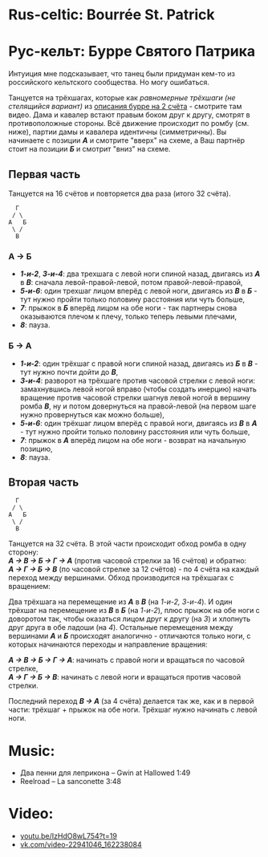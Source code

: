 Rus-celtic: Bourrée St. Patrick
===================
# Рус-кельт: Бурре Святого Патрика
Интуиция мне подсказывает, что танец были придуман кем-то из российского кельтского сообщества. Но могу ошибаться.

Танцуется на трёхшагах, которые как _равномерные трёхшаги (не стелящийся вариант)_ из [описания бурре на 2 счёта](bourree.md) - смотрите там видео. Дама и кавалер встают правым боком друг к другу, смотрят в противоположные стороны. Всё движение происходит по ромбу (см. ниже), партии дамы и кавалера идентичны (симметричны). Вы начинаете с позиции ___А___ и смотрите "вверх" на схеме, а Ваш партнёр стоит на позиции ___Б___ и смотрит "вниз" на схеме.

## Первая часть
Танцуется на 16 счётов и повторяется два раза (итого 32 счёта).

      Г
     / \
    А   Б
     \ /
      В

### А → Б
- ___1-и-2___, ___3-и-4___: два трехшага с левой ноги спиной назад, двигаясь из ___А___ в ___В___: сначала левой-правой-левой, потом правой-левой-правой,
- ___5-и-6___: один трехшаг лицом вперёд с левой ноги, двигаясь из ___В___ в ___Б___ - тут нужно пройти только половину расстояния или чуть больше,
- ___7___: прыжок в ___Б___ вперёд лицом на обе ноги - так партнеры снова оказываются плечом к плечу, только теперь левыми плечами,
- ___8___: пауза.

### Б → А
- ___1-и-2___: один трёхшаг с правой ноги спиной назад, двигаясь из ___Б___ в ___В___ - тут нужно почти дойти до ___В___,
- ___3-и-4___: разворот на трёхшаге против часовой стрелки с левой ноги: замахнувшись левой ногой вправо (чтобы создать инерцию) начать вращение против часовой стрелки шагнув левой ногой в вершину ромба ___В___, ну и потом довернуться на правой-левой (на первом шаге нужно провернуться как можно больше),
- ___5-и-6___: один трёхшаг лицом вперёд с правой ноги, двигаясь из ___В___ в ___А___ - тут нужно пройти только половину расстояния или чуть больше,
- ___7___: прыжок в ___А___ вперёд лицом на обе ноги - возврат на начальную позицию,
- ___8___: пауза.

## Вторая часть

      Г
     / \
    А   Б
     \ /
      В

Танцуется на 32 счёта. В этой части происходит обход ромба в одну сторону:  
___А → В → Б → Г → А___ (против часовой стрелки за 16 счётов) и обратно:  
___А → Г → Б → В___ (по часовой стрелке за 12 счётов) - по 4 счёта на каждый переход между вершинами. Обход производится на трёхшагах с вращением:

Два трёхшага на перемещение из ___А___ в ___В___ (на _1-и-2, 3-и-4_). И один трёхшаг на перемещение из ___В___ в ___Б___ (на _1-и-2_), плюс прыжок на обе ноги с доворотом так, чтобы оказаться лицом друг к другу (на _3_) и хлопнуть друг друга в обе ладоши (на _4_). Остальные перемещения между вершинами ___А___ и ___Б___ происходят аналогично - отличаются только ноги, с которых начинаются переходы и направление вращения:

___А → В → Б → Г → А___: начинать с правой ноги и вращаться по часовой стрелке,  
___А → Г → Б → В___: начинать с левой ноги и вращаться против часовой стрелки.

Последний переход ___В → А___ (за 4 счёта) делается так же, как и в первой части: трёхшаг + прыжок на обе ноги. Трёхшаг нужно начинать с левой ноги.

Music:
=======
- Два пенни для леприкона – Gwin at Hallowed 1:49
- Reelroad – La sanconette 3:48

Video:
======
- [youtu.be/IzHdO8wL754?t=19](https://youtu.be/IzHdO8wL754?t=19)
- [vk.com/video-22941046_162238084](https://vk.com/video-22941046_162238084)

